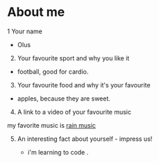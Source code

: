 # About me

1 Your name

- Olus

2.  Your favourite sport and why you like it

- football, good for cardio.

3.  Your favourite food and why it's your favourite

- apples, because they are sweet.

4.  A link to a video of your favourite music

my favorite music is [rain music](https://www.youtube.com/watch?v=jX6kn9_U8qk)

5.  An interesting fact about yourself - impress us!

    - i'm learning to code .
